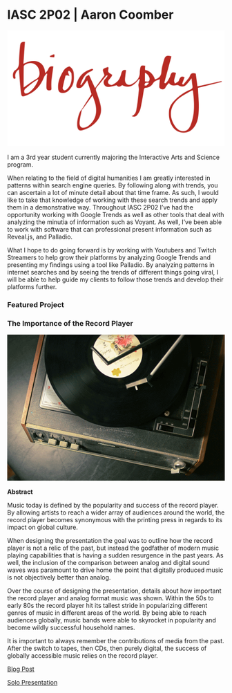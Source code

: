 # IASC 2P02 | Aaron Coomber

![](images/bio.png)


I am a 3rd year student currently majoring the Interactive Arts and Science program.  

When relating to the field of digital humanities I am greatly interested in patterns within search engine queries. By following along with trends, you can ascertain a lot of minute detail about that time frame. As such, I would like to take that knowledge of working with these search trends and apply them in a demonstrative way.
Throughout IASC 2P02 I’ve had the opportunity working with Google Trends as well as other tools that deal with analyzing the minutia of information such as Voyant. As well, I’ve been able to work with software that can professional present information such as Reveal.js, and Palladio.

What I hope to do going forward is by working with Youtubers and Twitch Streamers to help grow their platforms by analyzing Google Trends and presenting my findings using a tool like Palladio. By analyzing patterns in internet searches and by seeing the trends of different things going viral, I will be able to help guide my clients to follow those trends and develop their platforms further.


### Featured Project

### The Importance of the Record Player

![](images/record.gif)

**Abstract**

Music today is defined by the popularity and success of the record player. By allowing artists to reach a wider array of audiences around the world, the record player becomes synonymous with the printing press in regards to its impact on global culture.

When designing the presentation the goal was to outline how the record player is not a relic of the past, but instead the godfather of modern music playing capabilities that is having a sudden resurgence in the past years. As well, the inclusion of the comparison between analog and digital sound waves was paramount to drive home the point that digitally produced music is not objectively better than analog.

Over the course of designing the presentation, details about how important the record player and analog format music was shown. Within the 50s to early 80s the record player hit its tallest stride in popularizing different genres of music in different areas of the world. By being able to reach audiences globally, music bands were able to skyrocket in popularity and become wildly successful household names.

It is important to always remember the contributions of media from the past. After the switch to tapes, then CDs, then purely digital, the success of globally accessible music relies on the record player.



[Blog Post](publish_blog_post.md)

[Solo Presentation](reveal_working/presentation.html)

